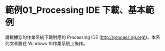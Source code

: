 # 範例01\_Processing IDE 下載、基本範例

請根據您的作業系統下載對應的 Processing IDE \(http://processing.org\)，本系列文章將在 Windows 10作業系統上操作。

